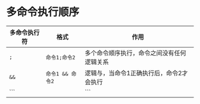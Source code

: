 # 多命令执行顺序



| 多命令执行符 | 格式             | 作用                                       |
| ------------ | ---------------- | ------------------------------------------ |
| `;`          | `命令1;命令2`    | 多个命令顺序执行，命令之间没有任何逻辑关系 |
| `&&`         | `命令1 && 命令2` | 逻辑与，当命令1正确执行后，命令2才会执行   |
| ```||```         | ```命令1 || 命令2``` | 逻辑或，当命令1执行不正确，命令2才会执行   |

